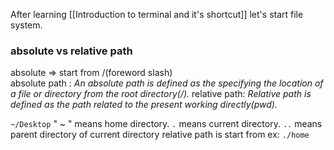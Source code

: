 After learning [[Introduction to terminal and it's shortcut]]  let's start file system.

### absolute vs relative path

absolute => start from /(foreword slash)   
absolute path : *An absolute path is defined as the specifying the location of a file or directory from the root directory(/).*
relative path: *Relative path is defined as the path related to the present working directly(pwd).*

`~/Desktop`  " ~  " means  home directory.
`.` means current directory. `..` means parent directory of current directory
relative path is start from  ex: `./home` 
 